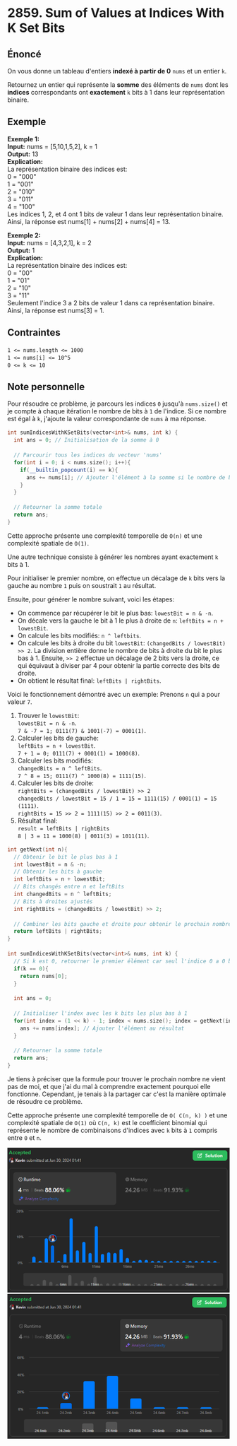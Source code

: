# 2859. Sum of Values at Indices With K Set Bits

## Énoncé

On vous donne un tableau d'entiers **indexé à partir de 0** `nums` et un entier `k`.

Retournez un entier qui représente la **somme** des éléments de `nums` dont les **indices** correspondants ont **exactement** `k` bits à 1 dans leur représentation binaire.

## Exemple

**Exemple 1:**  
**Input:** nums = [5,10,1,5,2], k = 1  
**Output:** 13  
**Explication:**  
La représentation binaire des indices est:  
0 = "000"  
1 = "001"  
2 = "010"  
3 = "011"  
4 = "100"  
Les indices 1, 2, et 4 ont 1 bits de valeur 1 dans leur représentation binaire.
Ainsi, la réponse est nums[1] + nums[2] + nums[4] = 13.

**Exemple 2:**  
**Input:** nums = [4,3,2,1], k = 2  
**Output:** 1  
**Explication:**  
La représentation binaire des indices est:  
0 = "00"  
1 = "01"  
2 = "10"  
3 = "11"  
Seulement l'indice 3 a 2 bits de valeur 1 dans ca représentation binaire.
Ainsi, la réponse est nums[3] = 1.

## Contraintes

`1 <= nums.length <= 1000`  
`1 <= nums[i] <= 10^5`  
`0 <= k <= 10`

## Note personnelle

Pour résoudre ce problème, je parcours les indices `0` jusqu'à `nums.size()` et je compte à chaque itération le nombre de bits à `1` de l'indice. Si ce nombre est égal à `k`, j'ajoute la valeur correspondante de `nums` à ma réponse.

```cpp
int sumIndicesWithKSetBits(vector<int>& nums, int k) {
  int ans = 0; // Initialisation de la somme à 0

  // Parcourir tous les indices du vecteur 'nums'
  for(int i = 0; i < nums.size(); i++){
    if(__builtin_popcount(i) == k){
      ans += nums[i]; // Ajouter l'élément à la somme si le nombre de bits à 1 de l'indice est égal à 'k'
    }
  }

  // Retourner la somme totale
  return ans;
}
```

Cette approche présente une complexité temporelle de `O(n)` et une complexité spatiale de `O(1)`.

Une autre technique consiste à générer les nombres ayant exactement `k` bits à 1.

Pour initialiser le premier nombre, on effectue un décalage de `k` bits vers la gauche au nombre `1` puis on soustrait `1` au résultat.

Ensuite, pour générer le nombre suivant, voici les étapes:

- On commence par récupérer le bit le plus bas: `lowestBit = n & -n`.
- On décale vers la gauche le bit à 1 le plus à droite de `n`: `leftBits = n + lowestBit`.
- On calcule les bits modifiés: `n ^ leftbits`.
- On calcule les bits à droite du bit `lowestBit`: `(changedBits / lowestBit) >> 2`. La division entière donne le nombre de bits à droite du bit le plus bas à 1. Ensuite, `>> 2` effectue un décalage de 2 bits vers la droite, ce qui équivaut à diviser par 4 pour obtenir la partie correcte des bits de droite.
- On obtient le résultat final: `leftBits | rightBits`.

Voici le fonctionnement démontré avec un exemple:
Prenons `n` qui a pour valeur `7`.

1. Trouver le `lowestBit`:  
   `lowestBit = n & -n`.  
   `7 & -7 = 1; 0111(7) & 1001(-7) = 0001(1)`.
2. Calculer les bits de gauche:  
   `leftBits = n + lowestBit`.  
   `7 + 1 = 0; 0111(7) + 0001(1) = 1000(8)`.
3. Calculer les bits modifiés:  
   `changedBits = n ^ leftBits`.  
   `7 ^ 8 = 15; 0111(7) ^ 1000(8) = 1111(15)`.
4. Calculer les bits de droite:  
   `rightBits = (changedBits / lowestBit) >> 2`  
   `changedBits / lowestBit = 15 / 1 = 15 = 1111(15) / 0001(1) = 15 (1111)`.  
   `rightBits = 15 >> 2 = 1111(15) >> 2 = 0011(3)`.
5. Résultat final:  
   `result = leftBits | rightBits`  
   `8 | 3 = 11 = 1000(8) | 0011(3) = 1011(11)`.

```cpp
int getNext(int n){
  // Obtenir le bit le plus bas à 1
  int lowestBit = n & -n;
  // Obtenir les bits à gauche
  int leftBits = n + lowestBit;
  // Bits changés entre n et leftBits
  int changedBits = n ^ leftBits;
  // Bits à droites ajustés
  int rightBits = (changedBits / lowestBit) >> 2;

  // Combiner les bits gauche et droite pour obtenir le prochain nombre
  return leftBits | rightBits;
}

int sumIndicesWithKSetBits(vector<int>& nums, int k) {
  // Si k est 0, retourner le premier élément car seul l'indice 0 a 0 bits à 1
  if(k == 0){
    return nums[0];
  }

  int ans = 0;

  // Initialiser l'index avec les k bits les plus bas à 1
  for(int index = (1 << k) - 1; index < nums.size(); index = getNext(index)){
    ans += nums[index]; // Ajouter l'élément au résultat
  }

  // Retourner la somme totale
  return ans;
}
```

Je tiens à préciser que la formule pour trouver le prochain nombre ne vient pas de moi, et que j'ai du mal à comprendre exactement pourquoi elle fonctionne. Cependant, je tenais à la partager car c'est la manière optimale de résoudre ce problème.

Cette approche présente une complexité temporelle de `O( C(n, k) )` et une complexité spatiale de `O(1)` où `C(n, k)` est le coefficient binomial qui représente le nombre de combinaisons d'indices avec `k` bits à `1` compris entre `0` et `n`.

<img src="./imgs/runtime.png"/>
<img src="./imgs/memory.png"/>
